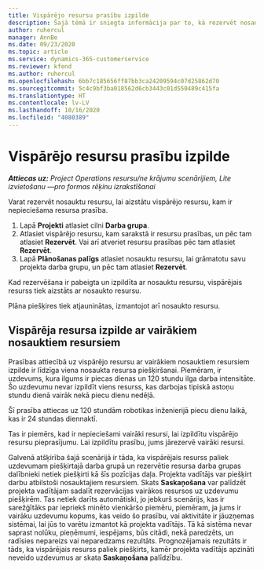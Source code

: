 ```yaml
---
title: Vispārējo resursu prasību izpilde
description: Šajā tēmā ir sniegta informācija par to, kā rezervēt nosaukumu resursus attiecībā uz vispārējo resursu prasībām.
author: ruhercul
manager: AnnBe
ms.date: 09/23/2020
ms.topic: article
ms.service: dynamics-365-customerservice
ms.reviewer: kfend
ms.author: ruhercul
ms.openlocfilehash: 6bb7c185656ff87bb3ca24209594c07d25862d70
ms.sourcegitcommit: 5c4c9bf3ba018562d6cb3443c01d550489c415fa
ms.translationtype: HT
ms.contentlocale: lv-LV
ms.lasthandoff: 10/16/2020
ms.locfileid: "4080389"
---
```

# <a name="generic-resource-requirement-fulfillment"></a>Vispārējo resursu prasību izpilde

_**Attiecas uz:** Project Operations resursu/ne krājumu scenārijiem, Lite izvietošanu —pro formas rēķinu izrakstīšanai_

Varat rezervēt nosauktu resursu, lai aizstātu vispārējo resursu, kam ir nepieciešama resursa prasība.

1. Lapā **Projekti** atlasiet cilni **Darba grupa**.
2. Atlasiet vispārējo resursu, kam sarakstā ir resursu prasības, un pēc tam atlasiet **Rezervēt**. Vai arī atveriet resursu prasības pēc tam atlasiet **Rezervēt**.
3. Lapā **Plānošanas palīgs** atlasiet nosauktu resursu, lai grāmatotu savu projekta darba grupu, un pēc tam atlasiet **Rezervēt**.

Kad rezervēšana ir pabeigta un izpildīta ar nosauktu resursu, vispārējais resurss tiek aizstāts ar nosaukto resursu.

Plāna piešķires tiek atjauninātas, izmantojot arī nosaukto resursu.

## <a name="fulfill-a-generic-resource-with-multiple-named-resources"></a>Vispārēja resursa izpilde ar vairākiem nosauktiem resursiem
Prasības attiecībā uz vispārējo resursu ar vairākiem nosauktiem resursiem izpilde ir līdzīga viena nosaukta resursa piešķiršanai. Piemēram, ir uzdevums, kura ilgums ir piecas dienas un 120 stundu ilga darba intensitāte. Šo uzdevumu nevar izpildīt viens resurss, kas darbojas tipiskā astoņu stundu dienā vairāk nekā piecu dienu nedēļā. 

Šī prasība attiecas uz 120 stundām robotikas inženierijā piecu dienu laikā, kas ir 24 stundas diennaktī.

Tas ir piemērs, kad ir nepieciešami vairāki resursi, lai izpildītu vispārējo resursu pieprasījumu. Lai izpildītu prasību, jums jārezervē vairāki resursi.

Galvenā atšķirība šajā scenārijā ir tāda, ka vispārējais resurss paliek uzdevumam piešķirtajā darba grupā un rezervētie resursa darba grupas dalībnieki netiek piešķirti kā šīs pozīcijas daļa. Projekta vadītājs var piešķirt darbu atbilstoši nosauktajiem resursiem. Skats **Saskaņošana** var palīdzēt projekta vadītājam sadalīt rezervācijas vairākos resursos uz uzdevumu piešķirēm. Tas netiek darīts automātiski, jo jebkurš scenārijs, kas ir sarežģītāks par iepriekš minēto vienkāršo piemēru, piemēram, ja jums ir vairāku uzdevumu kopums, kas veido šo prasību, vai aktivitāte ir jāuzņemas sistēmai, lai jūs to varētu izmantot kā projekta vadītājs. Tā kā sistēma nevar saprast nolūku, pieņēmumi, iespējams, būs citādi, nekā paredzēts, un radīsies nepareizs vai neparedzams rezultāts. Prognozējamais rezultāts ir tāds, ka vispārējais resurss paliek piešķirts, kamēr projekta vadītājs apzināti neveido uzdevumus ar skata **Saskaņošana** palīdzību.


